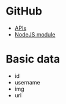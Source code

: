 # GitHub

* [APIs](https://www.flickr.com/services/api/)
* [NodeJS module](https://www.npmjs.com/package/flickr-js)

# Basic data

* id
* username
* img
* url
